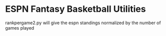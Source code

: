 # ESPN Fantasy Basketball Utilities

rankpergame2.py will give the espn standings normalized by the number of games played

